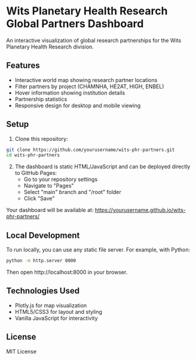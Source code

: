 # Wits Planetary Health Research Global Partners Dashboard

An interactive visualization of global research partnerships for the Wits Planetary Health Research division.

## Features

- Interactive world map showing research partner locations
- Filter partners by project (CHAMNHA, HE2AT, HIGH, ENBEL)
- Hover information showing institution details
- Partnership statistics
- Responsive design for desktop and mobile viewing

## Setup

1. Clone this repository:
```bash
git clone https://github.com/yourusername/wits-phr-partners.git
cd wits-phr-partners
```

2. The dashboard is static HTML/JavaScript and can be deployed directly to GitHub Pages:
   - Go to your repository settings
   - Navigate to "Pages"
   - Select "main" branch and "/root" folder
   - Click "Save"

Your dashboard will be available at: https://yourusername.github.io/wits-phr-partners/

## Local Development

To run locally, you can use any static file server. For example, with Python:

```bash
python -m http.server 8000
```

Then open http://localhost:8000 in your browser.

## Technologies Used

- Plotly.js for map visualization
- HTML5/CSS3 for layout and styling
- Vanilla JavaScript for interactivity

## License

MIT License
